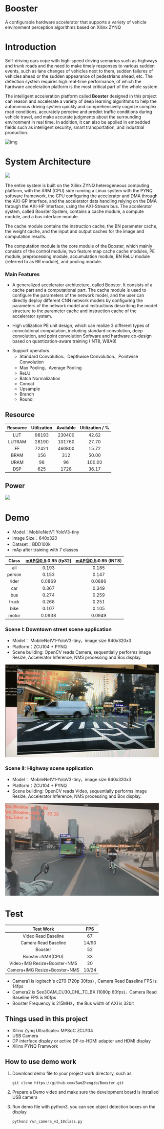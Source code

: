 # Booster
A configurable hardware accelerator that supports a variety of vehicle environment perception algorithms based on Xilinx ZYNQ

# Introduction
Self-driving cars cope with high-speed driving scenarios such as highways and trunk roads and the need to make timely responses to various sudden events, such as lane changes of vehicles next to them, sudden failures of vehicles ahead or the sudden appearance of pedestrians ahead, etc. The detection system requires high real-time performance, of which the hardware acceleration platform is the most critical part of the whole system. 

The intelligent acceleration platform called **Booster** designed in this project can reason and accelerate a variety of deep learning algorithms to help the autonomous driving system quickly and comprehensively cognize complex road conditions, accurately perceive and predict traffic conditions during vehicle travel, and make accurate judgments about the surrounding environment in real time. In addition, it can also be applied in embedded fields such as intelligent security, smart transportation, and industrial production.

![img](https://samzhengzb.github.io/2021/12/26/Booster/read_build1.png)

# System Architecture
![](https://hackster.imgix.net/uploads/attachments/1416043/booster_arch_qFZvN6WBa2.png?auto=compress%2Cformat&w=740&h=555&fit=max)

The entire system is built on the Xilinx ZYNQ heterogeneous computing platform, with the ARM (CPU) side running a Linux system with the PYNQ software framework, the CPU configuring the accelerator and DMA through the AXI-GP interface, and the accelerator data handling relying on the DMA through the AXI-HP interface, using the AXI-Stream bus. The accelerator system, called Booster System, contains a cache module, a compute module, and a bus interface module.

The cache module contains the instruction cache, the BN parameter cache, the weight cache, and the input and output caches for the image and computation results.

The computation module is the core module of the Booster, which mainly consists of the control module, two feature map cache cache modules, PE module, preprocessing module, accumulation module, BN ReLU module (referred to as BR module), and pooling module.

### Main Features

 + A generalized accelerator architecture, called Booster. It consists of a cache part and a computational part. The cache module is used to configure the parameters of the network model, and the user can directly deploy different CNN network models by configuring the parameters of the network model and instructions describing the model structure to the parameter cache and instruction cache of the accelerator system.

 + High utilization PE unit design, which can realize 3 different types of convolutional computation, including standard convolution, deep convolution, and point convolution
Software and hardware co-design based on quantization-aware training (INT8, W8A8)

- Support operators
  + Standard Convolution、Depthwise Convolution、Pointwise Convolution
  + Max Pooling、Average Pooling
  + ReLU
  + Batch Normalization
  + Concat
  + Upsample
  + Branch
  + Round
  
## Resource

| Resource | Utilization | Available | Utilization / % |
| :------: | :---------: | :-------: | :-------------: |
|   LUT    |    98193    |  230400   |      42.62      |
|  LUTRAM  |    28190    |  101760   |      27.70      |
|    FF    |    72421    |  460800   |      15.72      |
|   BRAM   |     156     |    312    |      50.00      |
|   URAM   |     96      |    96     |     100.00      |
|   DSP    |     625     |   1728    |      36.17      |

## Power
![](https://hackster.imgix.net/uploads/attachments/1416044/power_65kWAtNi8o.png?auto=compress%2Cformat&w=740&h=555&fit=max)

# Demo
- Model：MobileNetV1 YoloV3-tiny
- Image Size：640x320
- Dataset：BDD100k
- mAp after training with 7 classes

| Class  | mAP@0.5:0.95 (fp32) |  mAP@0.5:0.95 (INT8)  |
| :------: | :---------: | :-------: |
|  all   |         0.193         |         0.185         |
| person |         0.153         |         0.147         |
| rider  |        0.0869         |        0.0886         |
|  car   |         0.367         |         0.349         |
|  bus   |         0.274         |         0.259         |
| truck  |         0.268         |         0.251         |
|  bike  |         0.107         |         0.105         |
| motor  |        0.0938         |        0.0949         |

### Scene I: Downtown street scene application

- Model： MobileNetV1-YoloV3-tiny，image size 640x320x3
- Platform：ZCU104 + PYNQ
- Scene building: OpenCV reads Camera, sequentially performs image Resize, Accelerator Inference, NMS processing and Box display.

![](show1.png)

### Scene II: Highway scene application
- Model： MobileNetV1-YoloV3-tiny，image size 640x320x3
- Platform：ZCU104 + PYNQ
- Scene building: OpenCV reads Video, sequentially performs image Resize, Accelerator Inference, NMS processing and Box display.


![](show2.png)

# Test
|           Test Work                                 |  FPS  |
|           :------:                                |:------: |
|      Video Read Baseline                            |  67   |
|     Camera Read Baseline                            | 14/90 |
|            Booster                                  |  52   |
|       Booster+NMS(CPU)                              |  33   |
| Video+IMG Resize+Booster+NMS                        |  20   |
| Camera+IMG Resize+Booster+NMS                       | 10/24 |

- Camera1 is logitech's c270 (720p 30fps) , Camera Read Baseline FPS is 14fps
- Camera2 is See3CAM_CU30_CHL_TC_BX (1080p 60fps)，Camera Read Baseline FPS is 90fps
- Booster Frequency is 215MHz，the Bus width of AXI is 32bit

## Things used in this project
- Xilinx Zynq UltraScale+ MPSoC ZCU104
- USB Camera
- DP interface display or active DP-to-HDMI adapter and HDMI display
- Xilinx PYNQ Framwork

## How to use demo work
1. Download demo file to your project work directory, such as

    ```
    git clone https://github.com/SamZhengzb/Booster.git
    ```

2. Prepare a Demo video and make sure the development board is installed USB camera

2. Run demo file with python3, you can see object detection boxes on the display 

    ```bash
    python3 run_camera_v3_10class.py  
    ```
